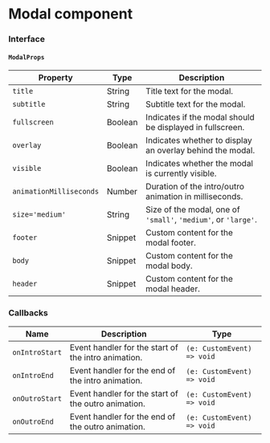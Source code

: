 # Modal component

### Interface

#### `ModalProps`

| Property                | Type    | Description                                                    |
| ----------------------- | ------- | -------------------------------------------------------------- |
| `title`                 | String  | Title text for the modal.                                      |
| `subtitle`              | String  | Subtitle text for the modal.                                   |
| `fullscreen`            | Boolean | Indicates if the modal should be displayed in fullscreen.      |
| `overlay`               | Boolean | Indicates whether to display an overlay behind the modal.      |
| `visible`               | Boolean | Indicates whether the modal is currently visible.              |
| `animationMilliseconds` | Number  | Duration of the intro/outro animation in milliseconds.         |
| `size='medium'`         | String  | Size of the modal, one of `'small'`, `'medium'`, or `'large'`. |
| `footer`                | Snippet | Custom content for the modal footer.                           |
| `body`                  | Snippet | Custom content for the modal body.                             |
| `header`                | Snippet | Custom content for the modal header.                           |

### Callbacks

| Name           | Description                                         | Type                       |
| -------------- | --------------------------------------------------- | -------------------------- |
| `onIntroStart` | Event handler for the start of the intro animation. | `(e: CustomEvent) => void` |
| `onIntroEnd`   | Event handler for the end of the intro animation.   | `(e: CustomEvent) => void` |
| `onOutroStart` | Event handler for the start of the outro animation. | `(e: CustomEvent) => void` |
| `onOutroEnd`   | Event handler for the end of the outro animation.   | `(e: CustomEvent) => void` |

